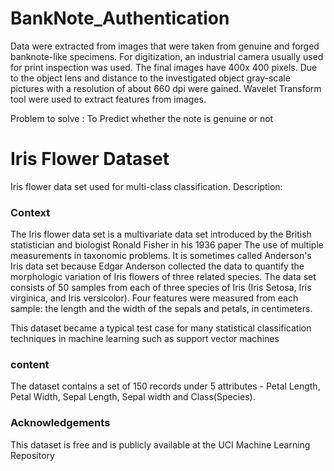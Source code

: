 # BankNote_Authentication

Data were extracted from images that were taken from genuine and forged banknote-like specimens.
For digitization, an industrial camera usually used for print inspection was used. 
The final images have 400x 400 pixels. Due to the object lens and distance to the investigated object gray-scale pictures with a resolution of about 660 dpi were gained.
Wavelet Transform tool were used to extract features from images.

Problem to solve : To Predict whether the note is genuine or not


#  Iris Flower Dataset
Iris flower data set used for multi-class classification.
Description:

### Context
The Iris flower data set is a multivariate data set introduced by the British statistician and biologist Ronald Fisher in his 1936 paper The use of multiple measurements in taxonomic problems. It is sometimes called Anderson's Iris data set because Edgar Anderson collected the data to quantify the morphologic variation of Iris flowers of three related species. The data set consists of 50 samples from each of three species of Iris (Iris Setosa, Iris virginica, and Iris versicolor). Four features were measured from each sample: the length and the width of the sepals and petals, in centimeters.

This dataset became a typical test case for many statistical classification techniques in machine learning such as support vector machines

### content
The dataset contains a set of 150 records under 5 attributes - Petal Length, Petal Width, Sepal Length, Sepal width and Class(Species).

### Acknowledgements
This dataset is free and is publicly available at the UCI Machine Learning Repository


